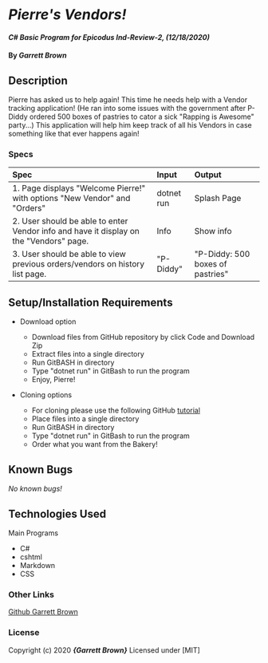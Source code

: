 # _Pierre's Vendors!_

#### _C# Basic Program for Epicodus Ind-Review-2, (12/18/2020)_

#### By _**Garrett Brown**_

## Description

Pierre has asked us to help again! This time he needs help with a Vendor tracking application! (He  ran into some issues with the government after P-Diddy ordered 500 boxes of pastries to cator a sick "Rapping is Awesome" party...) This application will help him keep track of all his Vendors in case something like that ever happens again!

### Specs
| Spec | Input | Output |
| :-------------     | :------------- | :------------- |
|  1. Page displays "Welcome Pierre!" with options "New Vendor" and "Orders" | dotnet run  |  Splash Page|
|  2. User should be able to enter Vendor info and have it display on the "Vendors" page.| Info | Show info |
|  3. User should be able to view previous orders/vendors on history list page.| "P-Diddy" | "P-Diddy: 500 boxes of pastries" |  

## Setup/Installation Requirements

* Download option
  * Download files from GitHub repository by click Code and Download Zip
  * Extract files into a single directory 
  * Run GitBASH in directory
  * Type "dotnet run" in GitBash to run the program
  * Enjoy, Pierre!

* Cloning options
  * For cloning please use the following GitHub [tutorial](https://docs.github.com/en/enterprise/2.16/user/github/creating-cloning-and-archiving-repositories/cloning-a-repository)
  * Place files into a single directory 
  * Run GitBASH in directory
  * Type "dotnet run" in GitBash to run the program
  * Order what you want from the Bakery!

## Known Bugs
_No known bugs!_

## Technologies Used

Main Programs
* C#
* cshtml
* Markdown
* CSS

### Other Links
[Github Garrett Brown](https://github.com/GarrettBrown-dev)


### License

Copyright (c) 2020 **_{Garrett Brown}_**
Licensed under [MIT]